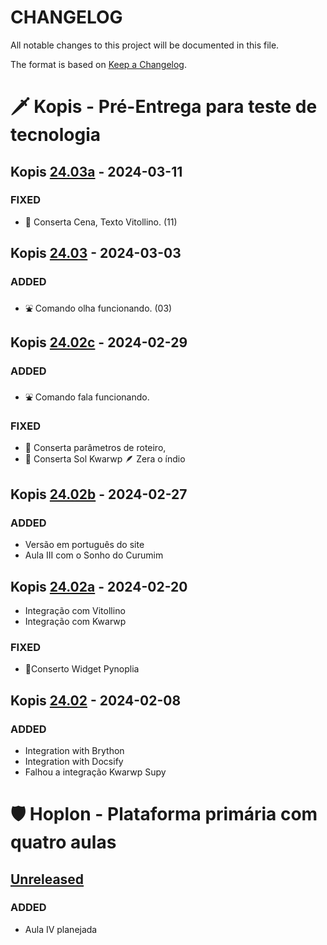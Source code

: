 <!---
Open Source program Pynoplia - Copyright © 2024  Carlo Oliveira** <carlo@nce.ufrj.br>,
PDX-License-Identifier:** `GNU General Public License v3.0 or later <http://is.gd/3Udt>`_.
-->
# CHANGELOG

All notable changes to this project will be documented in this file.

The format is based on [Keep a Changelog](https://keepachangelog.com/en/1.1.0/).

### <span class="curversion"></span>

# 🗡️ Kopis - Pré-Entrega para teste de tecnologia

## Kopis [24.03a] - 2024-03-11

### FIXED
- 🚒 Conserta Cena, Texto Vitollino. (11)

## Kopis [24.03] - 2024-03-03

### ADDED
- ⛲ Comando olha funcionando. (03)

## Kopis [24.02c] - 2024-02-29

### ADDED
- ⛲ Comando fala funcionando.
### FIXED
- 🚒 Conserta parâmetros de roteiro,
- 🚒 Conserta Sol Kwarwp 🪶 Zera o índio

## Kopis [24.02b] - 2024-02-27

### ADDED
- Versão em português do site
- Aula III com o Sonho do Curumim

## Kopis [24.02a] - 2024-02-20
- Integração com Vitollino
- Integração com Kwarwp
### FIXED
- 🚒Conserto Widget Pynoplia

## Kopis [24.02]  - 2024-02-08

### ADDED
- Integration with Brython
- Integration with Docsify
- Falhou a integração Kwarwp Supy


# 🛡️ Hoplon - Plataforma primária com quatro aulas

## [Unreleased]

### ADDED
- Aula IV planejada

[unreleased]: https://github.com/SuPyPerson/SuPyPerson.github.io/compare/24.02b...HEAD
[24.03a]: https://github.com/SuPyPerson/SuPyPerson.github.io/compare/24.03...24.03a
[24.03]: https://github.com/SuPyPerson/SuPyPerson.github.io/compare/24.02c...24.03
[24.02c]: https://github.com/SuPyPerson/SuPyPerson.github.io/compare/24.02c...24.03
[24.02b]: https://github.com/SuPyPerson/SuPyPerson.github.io/compare/24.02a...24.02b
[24.02a]: https://github.com/SuPyPerson/SuPyPerson.github.io/compare/24.02...24.02a
[24.02]: https://github.com/SuPyPerson/SuPyPerson.github.io/commits/24.02

